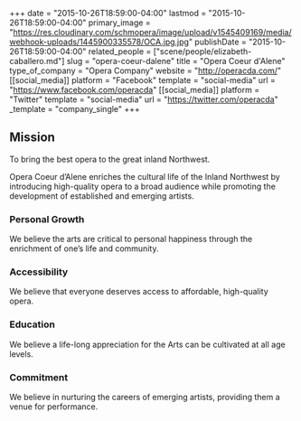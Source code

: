 +++
date = "2015-10-26T18:59:00-04:00"
lastmod = "2015-10-26T18:59:00-04:00"
primary_image = "https://res.cloudinary.com/schmopera/image/upload/v1545409169/media/webhook-uploads/1445900335578/OCA.jpg.jpg"
publishDate = "2015-10-26T18:59:00-04:00"
related_people = ["scene/people/elizabeth-caballero.md"]
slug = "opera-coeur-dalene"
title = "Opera Coeur d&#039;Alene"
type_of_company = "Opera Company"
website = "http://operacda.com/"
[[social_media]]
platform = "Facebook"
template = "social-media"
url = "https://www.facebook.com/operacda"
[[social_media]]
platform = "Twitter"
template = "social-media"
url = "https://twitter.com/operacda"
_template = "company_single"
+++

## Mission

To bring the best opera to the great inland Northwest.

Opera Coeur d’Alene enriches the cultural life of the Inland Northwest by introducing high-quality opera to a broad audience while promoting the development of established and emerging artists. 

### Personal Growth

We believe the arts are critical to personal happiness through the enrichment of one’s life and community. 

### Accessibility

We believe that everyone deserves access to affordable, high-quality opera. 

### Education

We believe a life-long appreciation for the Arts can be cultivated at all age levels. 

### Commitment

We believe in nurturing the careers of emerging artists, providing them a venue for performance.
